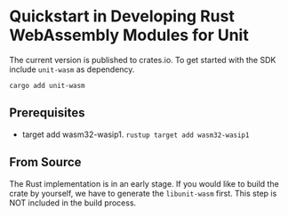 # Quickstart in Developing Rust WebAssembly Modules for Unit

The current version is published to crates.io. To get started with the SDK
include `unit-wasm` as dependency.

```
cargo add unit-wasm
```

## Prerequisites

- target add wasm32-wasip1. `rustup target add wasm32-wasip1`

## From Source

The Rust implementation is in an early stage. If you would like to build the
crate by yourself, we have to generate the `libunit-wasm` first. This step is
NOT included in the build process.
